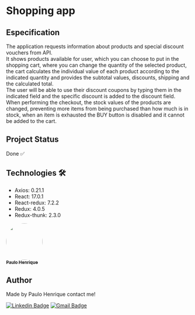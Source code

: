 <h1>Shopping app</h1>
<h2>Especification</h2>
<p>The application requests information about products and special discount vouchers from API.<br/>
It shows products available for user, which you can choose to put in the shopping cart, where you can change the quantity of the selected product, the cart calculates the individual value of each product according to the indicated quantity and provides the subtotal values, discounts, shipping and the calculated total.<br/>
The user will be able to use their discount coupons by typing them in the indicated field and the specific discount is added to the discount field.<br/>
When performing the checkout, the stock values of the products are changed, preventing more items from being purchased than how much is in stock, when an item is exhausted the BUY button is disabled and it cannot be added to the cart.</p>

<h2>Project Status</h2>
<p>Done ✅</p>

<h2>Technologies 🛠</h2>
<ul>
<li>Axios: 0.21.1</li>
<li>React: 17.0.1</li>
<li>React-redux: 7.2.2</li>
<li>Redux: 4.0.5</li>
<li>Redux-thunk: 2.3.0</li>
</ul> 


<a href="https://github.com/phacf">
 <img style="border-radius: 50%;" src="https://avatars.githubusercontent.com/u/55549078?s=460&u=56ab76f6f4128968d460276fbfef4bf094be894d&v=4" width="100px;" alt=""/>
 <br />
 <sub><b>Paulo Henrique</b></sub></a> 

<h2>Author</h2>
<p>Made by Paulo Henrique contact me!</p>

 [![Linkedin Badge](https://img.shields.io/badge/-Paulo-blue?style=flat-square&logo=Linkedin&logoColor=white&link=https://www.linkedin.com/in/phacf/)](https://www.linkedin.com/in/phacf/) 
[![Gmail Badge](https://img.shields.io/badge/-phacff@gmail.com-c14438?style=flat-square&logo=Gmail&logoColor=white&link=mailto:phacff@gmail.com)](mailto:phacff@gmail.com)